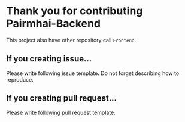 Thank you for contributing Pairmhai-Backend
=========================================

This project also have other repository call `Frontend`.

## If you creating issue...
Please write following issue template.  Do not forget describing how to reproduce.

## If you creating pull request...
Please write following pull request template.
